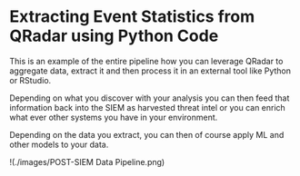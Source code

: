# Extracting Event Statistics from QRadar using Python Code

This is an example of the entire pipeline how you can leverage QRadar to 
aggregate data, extract it and then process it in an external tool
like Python or RStudio.

Depending on what you discover with your analysis you can then feed that 
information back into the SIEM as harvested threat intel or you can enrich
what ever other systems you have in your environment.

Depending on the data you extract, you can then of course apply ML and
other models to your data.

!(./images/POST-SIEM Data Pipeline.png)
